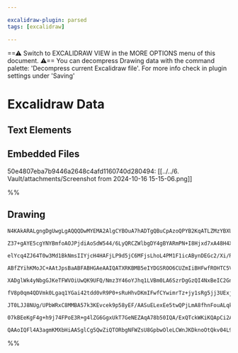 ```yaml
---

excalidraw-plugin: parsed
tags: [excalidraw]

---
```

==⚠  Switch to EXCALIDRAW VIEW in the MORE OPTIONS menu of this document. ⚠== You can decompress Drawing data with the command palette: 'Decompress current Excalidraw file'. For more info check in plugin settings under 'Saving'


# Excalidraw Data
## Text Elements
## Embedded Files
50e4807eba7b9446a2648c4afd1160740d280494: [[../../6. Vault/attachments/Screenshot from 2024-10-16 15-15-06.png]]

%%
## Drawing
```compressed-json
N4KAkARALgngDgUwgLgAQQQDwMYEMA2AlgCYBOuA7hADTgQBuCpAzoQPYB2KqATLZMzYBXUtiRoIACyhQ4zZAHoFAc0JRJQgEYA6bGwC2CgF7N6hbEcK4OCtptbErHALRY8RMpWdx8Q1TdIEfARcZgRmBShcZQUebQBWbR4aOiCEfQQOKGZuAG1wMFAwYogSbggAUQB5CgBxKAApACsABQ4GgBUoAGUAVQBODqFJftwAdhTiyFhEcsJ9aKR+Esxu

Z37+gAYE5cgYNYBmfoAOJPjdiAoSdW544/6LyQRCZWlbgDY4gBYARmPN+I8Hjxd7xA48H4XazKYLcTYXZhQUhsADWCAAwmx8GxSOUkdZmHBcIEspMSppcNgUcpkUIOMRMdjcRJ8RxCcTMlAyZAAGaEfD4bqwWESQQebkQRHItEAdWukm4fAKAiRqIQQpgIvQYrKF1prw44RyaEhyogbCJ2DU+xNm3hZppwjgAEliMbULkALoXHnkDKu7gcIQCi6E

elYcq4ZJ64T0w3Md1BkNmsIIYjcH4HAFjLP9d5jC6MFjsLhoL4PM1F1icABynDEGc2/Xi/R+J3eB1DzAAImkoGnuDyCGELppY8QKsEMllE8H8BchHBiLh++mTWMeP0s8Ct8d3l8LkQOCjA3PD2wqQO0EP8COU1EoEJ3RBEPSw8oJXzggGJPFNggvn+MYEApMZNH6L4vneKN92ObAvlwHliB+H53k2MYvk2YgeH+csvglZh3HED1lTAU0pjI5VPQK

ABfZYihKMoJC+AAtJpsBaABFABHGAeAAIQATXRKBMB5eIYDGSROO6CUZmIiBHFwfROHTC5VjQZwMPIkobVQZwcIOM4LiuYgbjQVt7SmKRnleLk0HeVCoQ4GFiKskopTVRkcXKABiH4EACgKJQpKlHTpBksR8llyDZIkSS5H1+UFYUFJ1NT72lBA5TMhU0CVazPLRDUtUlLFdTNfVJHjd0dMgC1KWtRt3MgcKXTdPJvTNX1lIQH9UCTeczTDYgIwk

XADglWk4yNbgGJKeTFWVOiUwQK9UFQ/Nmz3Y46oYJhq1LVBm0LA6SzrDgGzQI4NxBeIC2Gns+3WpEhAQUdx0ndJOVnZNrMXZdVwzDct02Hd/jzQ8wxPNBBvPS811QG8wlo+jhsRiAZUE95JGYKoAAlnTk+AFP7TBErNDSNswi49OcA4fjiYETPlbgs2OR5bLefLzjNaEtRayVVTRbzmXQfzAslkLKWpabIqZPFYvZBLP2Skq0vKjLCuF7LWfyhEd

fV8p0qm4QDVmk0Lgaq1YGai42tdd0vR9P0+sRuHhvDKmIFwfCYwimrTz+jy1sRg5jj3UExjBU7i04bhANjw6Lqu3hNl+MZo82Bmu17YIgbQV73rNMcIq+6dsiDob/qXFd1p+EHtxbCH3ih48q/htFEeR4vrLJ+z0AAaUkAAXlzUFwQh0D1SgOiwAeIGHsflAnqfP04HpCCMYieEFnkN4AMWU/k9N5vv54AQSIZQjogYIeQp6yiygcwCCvl5b6gC0

JT0LJJ8NUg/UPbWRxC8MMBA57k3KEvcek9p58yEF/AASuELexEe5twQPjLmA8fhnFouALqkBcBwDgEKOuc0CjQCeBkco183jLAYIQBAFB+Iy3CvSUWfkeQ8N4WSCA2ARAJWdP2fQQospcIkBLIKSwqGCNIMI0RbCwpy0kegVkytOT8PkYo9IB81apWNprbRQjOQiPSOItUOVzK8EYTosxojLHFUMaKYxdjTFZHMfoJBZtqoWw2u4hRDj0hVEtE1W

07kBEeKgF4g+h9j74FPoE3R+g4lZG6GgxUkT7GeNEZAqA78b50IQA/ExQTckWKiKQApCi2AUCeLgd2Z45HRK8RUekF9an1JCBjYkyIqDJOCfoTp/SOgk3KHLfhhFkQCgABoZh+OWRh0ysT4EEtwNC2xo6MKMGwAwlCn4EDehmVGLTykxNET4gO/iICTMYTSEgGTt5ZPuaQR5/Y4C3FeSQAAsmwUa7TcCaGCN3YcvdWpvPltFVA80ID8SxBjUgygK

QAAoIQFl4A3agmKMXbHiAASglCg5QwZiQTORbgNFWZsU8GpbwOleLCWnJKDknoOtQkv04L9auvJXYoPDG8lyBySiZCBSC7gRcLjYCIJ8wupA3oXA4L1CV8rwX1UQUeYiRdmX1U0E0BA2BsjdCVXAP5AKlXAvWhgqhlIX6MA6Hs/AwrpjjNFGkQ1JYf5Pi/voMZsxYbNOstiBGg4wWHlCAUj19rHVVwIWAFavJ+ThDmjREANEgA==
```
%%